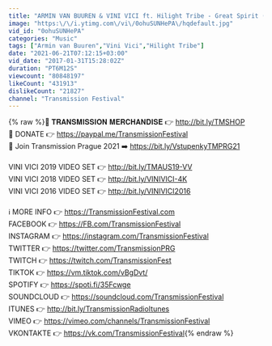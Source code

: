```yaml
---
title: "ARMIN VAN BUUREN & VINI VICI ft. Hilight Tribe - Great Spirit (Live at Transmission Prague 2016)"
image: "https:\/\/i.ytimg.com\/vi\/0ohuSUNHePA\/hqdefault.jpg"
vid_id: "0ohuSUNHePA"
categories: "Music"
tags: ["Armin van Buuren","Vini Vici","Hilight Tribe"]
date: "2021-06-21T07:12:15+03:00"
vid_date: "2017-01-31T15:28:02Z"
duration: "PT6M12S"
viewcount: "80848197"
likeCount: "431913"
dislikeCount: "21827"
channel: "Transmission Festival"
---
```

{% raw %}👕 𝐓𝐑𝐀𝐍𝐒𝐌𝐈𝐒𝐒𝐈𝐎𝐍 𝐌𝐄𝐑𝐂𝐇𝐀𝐍𝐃𝐈𝐒𝐄 👉 <a rel="nofollow" target="blank" href="http://bit.ly/TMSHOP">http://bit.ly/TMSHOP</a><br />🙏 DONATE 👉 <a rel="nofollow" target="blank" href="https://paypal.me/TransmissionFestival">https://paypal.me/TransmissionFestival</a><br />🎫 Join Transmission Prague 2021 ➡️ <a rel="nofollow" target="blank" href="https://bit.ly/VstupenkyTMPRG21">https://bit.ly/VstupenkyTMPRG21</a><br /><br />VINI VICI 2019 VIDEO SET 👉 <a rel="nofollow" target="blank" href="http://bit.ly/TMAUS19-VV">http://bit.ly/TMAUS19-VV</a><br />VINI VICI 2018 VIDEO SET 👉 <a rel="nofollow" target="blank" href="http://bit.ly/VINIVICI-4K">http://bit.ly/VINIVICI-4K</a><br />VINI VICI 2016 VIDEO SET 👉 <a rel="nofollow" target="blank" href="http://bit.ly/VINIVICI2016">http://bit.ly/VINIVICI2016</a><br /><br />ℹ️ MORE INFO 👉 <a rel="nofollow" target="blank" href="https://TransmissionFestival.com">https://TransmissionFestival.com</a><br />FACEBOOK 👉 <a rel="nofollow" target="blank" href="https://FB.com/TransmissionFestival">https://FB.com/TransmissionFestival</a><br />INSTAGRAM 👉 <a rel="nofollow" target="blank" href="https://instagram.com/TransmissionFestival">https://instagram.com/TransmissionFestival</a><br />TWITTER 👉 <a rel="nofollow" target="blank" href="https://twitter.com/TransmissionPRG">https://twitter.com/TransmissionPRG</a><br />TWITCH 👉  <a rel="nofollow" target="blank" href="https://twitch.com/TransmissionFest">https://twitch.com/TransmissionFest</a><br />TIKTOK 👉 <a rel="nofollow" target="blank" href="https://vm.tiktok.com/vBgDvt/">https://vm.tiktok.com/vBgDvt/</a><br />SPOTIFY 👉 <a rel="nofollow" target="blank" href="https://spoti.fi/35Fcwge">https://spoti.fi/35Fcwge</a><br />SOUNDCLOUD 👉 <a rel="nofollow" target="blank" href="https://soundcloud.com/TransmissionFestival">https://soundcloud.com/TransmissionFestival</a><br />ITUNES 👉 <a rel="nofollow" target="blank" href="http://bit.ly/TransmissionRadioItunes">http://bit.ly/TransmissionRadioItunes</a><br />VIMEO 👉 <a rel="nofollow" target="blank" href="https://vimeo.com/channels/TransmissionFestival">https://vimeo.com/channels/TransmissionFestival</a><br />VKONTAKTE 👉 <a rel="nofollow" target="blank" href="https://vk.com/TransmissionFestival">https://vk.com/TransmissionFestival</a>{% endraw %}
